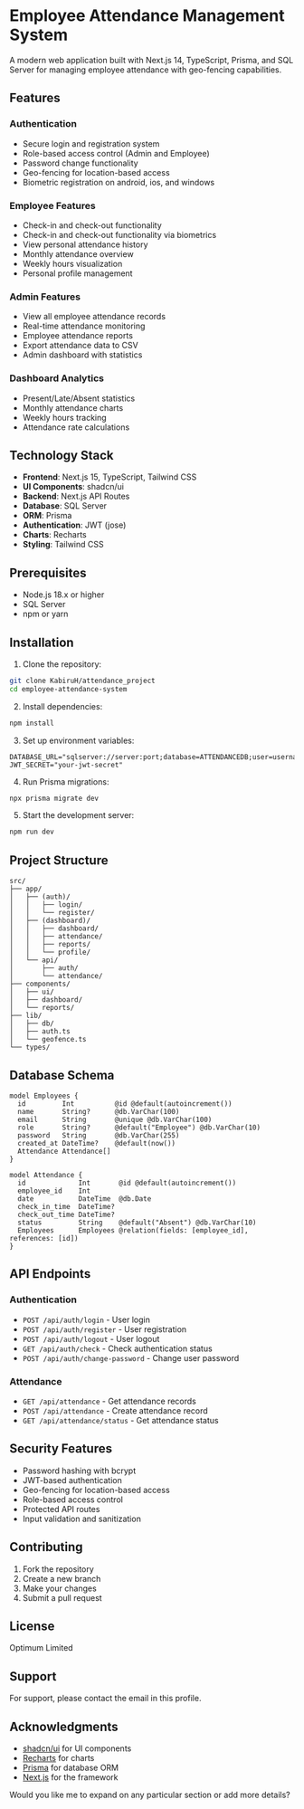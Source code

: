 # Employee Attendance Management System

A modern web application built with Next.js 14, TypeScript, Prisma, and SQL Server for managing employee attendance with geo-fencing capabilities.

## Features

### Authentication
- Secure login and registration system
- Role-based access control (Admin and Employee)
- Password change functionality
- Geo-fencing for location-based access
- Biometric registration on android, ios, and windows

### Employee Features
- Check-in and check-out functionality
- Check-in and check-out functionality via biometrics
- View personal attendance history
- Monthly attendance overview
- Weekly hours visualization
- Personal profile management

### Admin Features
- View all employee attendance records
- Real-time attendance monitoring
- Employee attendance reports
- Export attendance data to CSV
- Admin dashboard with statistics

### Dashboard Analytics
- Present/Late/Absent statistics
- Monthly attendance charts
- Weekly hours tracking
- Attendance rate calculations

## Technology Stack

- **Frontend**: Next.js 15, TypeScript, Tailwind CSS
- **UI Components**: shadcn/ui
- **Backend**: Next.js API Routes
- **Database**: SQL Server
- **ORM**: Prisma
- **Authentication**: JWT (jose)
- **Charts**: Recharts
- **Styling**: Tailwind CSS

## Prerequisites

- Node.js 18.x or higher
- SQL Server
- npm or yarn

## Installation

1. Clone the repository:
```bash
git clone KabiruH/attendance_project
cd employee-attendance-system
```

2. Install dependencies:
```bash
npm install
```

3. Set up environment variables:
```env
DATABASE_URL="sqlserver://server:port;database=ATTENDANCEDB;user=username;password=password;trustServerCertificate=true"
JWT_SECRET="your-jwt-secret"
```

4. Run Prisma migrations:
```bash
npx prisma migrate dev
```

5. Start the development server:
```bash
npm run dev
```

## Project Structure

```
src/
├── app/
│   ├── (auth)/
│   │   ├── login/
│   │   └── register/
│   ├── (dashboard)/
│   │   ├── dashboard/
│   │   ├── attendance/
│   │   ├── reports/
│   │   └── profile/
│   └── api/
│       ├── auth/
│       └── attendance/
├── components/
│   ├── ui/
│   ├── dashboard/
│   └── reports/
├── lib/
│   ├── db/
│   ├── auth.ts
│   └── geofence.ts
└── types/
```

## Database Schema

```prisma
model Employees {
  id         Int          @id @default(autoincrement())
  name       String?      @db.VarChar(100)
  email      String       @unique @db.VarChar(100)
  role       String?      @default("Employee") @db.VarChar(10)
  password   String       @db.VarChar(255)
  created_at DateTime?    @default(now())
  Attendance Attendance[]
}

model Attendance {
  id             Int       @id @default(autoincrement())
  employee_id    Int
  date           DateTime  @db.Date
  check_in_time  DateTime?
  check_out_time DateTime?
  status         String    @default("Absent") @db.VarChar(10)
  Employees      Employees @relation(fields: [employee_id], references: [id])
}
```

## API Endpoints

### Authentication
- `POST /api/auth/login` - User login
- `POST /api/auth/register` - User registration
- `POST /api/auth/logout` - User logout
- `GET /api/auth/check` - Check authentication status
- `POST /api/auth/change-password` - Change user password

### Attendance
- `GET /api/attendance` - Get attendance records
- `POST /api/attendance` - Create attendance record
- `GET /api/attendance/status` - Get attendance status

## Security Features

- Password hashing with bcrypt
- JWT-based authentication
- Geo-fencing for location-based access
- Role-based access control
- Protected API routes
- Input validation and sanitization

## Contributing

1. Fork the repository
2. Create a new branch
3. Make your changes
4. Submit a pull request

## License

Optimum Limited

## Support

For support, please contact the email in this profile.

## Acknowledgments

- [shadcn/ui](https://ui.shadcn.com/) for UI components
- [Recharts](https://recharts.org/) for charts
- [Prisma](https://www.prisma.io/) for database ORM
- [Next.js](https://nextjs.org/) for the framework

Would you like me to expand on any particular section or add more details?
